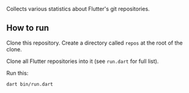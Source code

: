 Collects various statistics about Flutter's git repositories.

## How to run

Clone this repository. Create a directory called `repos` at the root of the
clone.

Clone all Flutter repositories into it (see `run.dart` for full list).

Run this:

```
dart bin/run.dart
```
